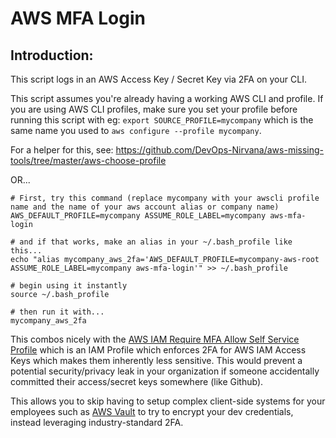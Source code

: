 # AWS MFA Login

## Introduction:
This script logs in an AWS Access Key / Secret Key via 2FA on your CLI.

This script assumes you're already having a working AWS CLI and profile.  If you are using AWS CLI profiles, make sure you set your profile before running this script with eg: `export SOURCE_PROFILE=mycompany` which is the same name you used to `aws configure --profile mycompany`.

For a helper for this, see: https://github.com/DevOps-Nirvana/aws-missing-tools/tree/master/aws-choose-profile

OR...

```
# First, try this command (replace mycompany with your awscli profile name and the name of your aws account alias or company name)
AWS_DEFAULT_PROFILE=mycompany ASSUME_ROLE_LABEL=mycompany aws-mfa-login

# and if that works, make an alias in your ~/.bash_profile like this...
echo "alias mycompany_aws_2fa='AWS_DEFAULT_PROFILE=mycompany-aws-root ASSUME_ROLE_LABEL=mycompany aws-mfa-login'" >> ~/.bash_profile

# begin using it instantly
source ~/.bash_profile

# then run it with...
mycompany_aws_2fa
```

This combos nicely with the [AWS IAM Require MFA Allow Self Service Profile](../aws-iequire-mfa-allow-self-service) which is an IAM Profile which enforces 2FA for AWS IAM Access Keys which makes them inherently less sensitive.  This would prevent a potential security/privacy leak in your organization if someone accidentally committed their access/secret keys somewhere (like Github).

This allows you to skip having to setup complex client-side systems for your employees such as [AWS Vault](https://github.com/99designs/aws-vault) to try to encrypt your dev credentials, instead leveraging industry-standard 2FA.
